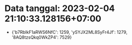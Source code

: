 # Data tanggal: 2023-02-04 21:10:33.128156+07:00

* {'b7RbIkF1aRWS6NfC': 1259, 'ySYJX2ML8SyFr4Jf': 1279, '8AQ8tzsQkq0WkZP4': 7529}
